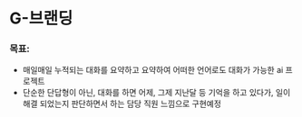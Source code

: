 # G-브랜딩
### 목표:
- 매일매일 누적되는 대화를 요약하고 요약하여 어떠한 언어로도 대화가 가능한 ai  프로젝트
- 단순한 단답형이 아닌, 대화를 하면 어제, 그제 지난달 등 기억을 하고 있다가, 일이 해결 되었는지 판단하면서 하는 담당 직원 느낌으로 구현예정
